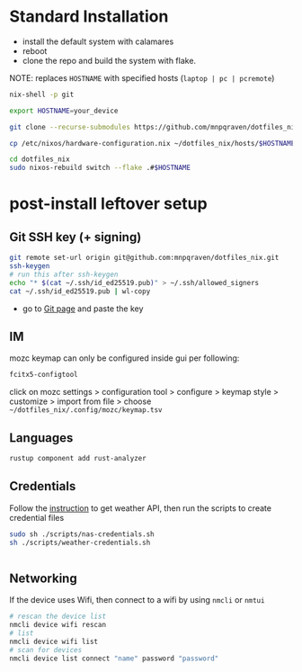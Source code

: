 # Standard Installation

- install the default system with calamares
- reboot
- clone the repo and build the system with flake.

NOTE: replaces `HOSTNAME` with specified hosts (`laptop | pc | pcremote`)

```bash
nix-shell -p git
```

```bash
export HOSTNAME=your_device

git clone --recurse-submodules https://github.com/mnpqraven/dotfiles_nix.git

cp /etc/nixos/hardware-configuration.nix ~/dotfiles_nix/hosts/$HOSTNAME

cd dotfiles_nix
sudo nixos-rebuild switch --flake .#$HOSTNAME
```

# post-install leftover setup

## Git SSH key (+ signing)

```bash
git remote set-url origin git@github.com:mnpqraven/dotfiles_nix.git
ssh-keygen
# run this after ssh-keygen
echo "* $(cat ~/.ssh/id_ed25519.pub)" > ~/.ssh/allowed_signers
cat ~/.ssh/id_ed25519.pub | wl-copy
```

- go to [Git page](https://github.com/settings/ssh/new) and paste the key

## IM

mozc keymap can only be configured inside gui per following:

```bash
fcitx5-configtool
```

click on mozc settings > configuration tool > configure > keymap style >
customize > import from file > choose `~/dotfiles_nix/.config/mozc/keymap.tsv`

## Languages

```bash
rustup component add rust-analyzer
```

## Credentials

Follow the
[instruction](https://hyprpanel.com/help/faq.html#my-weather-is-not-displaying-any-information-or-is-showing-the-wrong-information-what-is-going-on)
to get weather API, then run the scripts to create credential files

```bash
sudo sh ./scripts/nas-credentials.sh
sh ./scripts/weather-credentials.sh
```

```bash
```

## Networking

If the device uses Wifi, then connect to a wifi by using `nmcli` or `nmtui`

```bash
# rescan the device list
nmcli device wifi rescan
# list
nmcli device wifi list
# scan for devices
nmcli device list connect "name" password "password"
```
